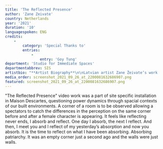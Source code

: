 ```yaml
---
title: 'The Reflected Presence'
author: 'Zane Zeivate'
country: Netherlands
year: '2021'
duration: '10'
languagespoken: ENG
credits:
    -
        category: 'Special Thanks to'
        entries:
            -
                entry: 'Goy Tung'
department: 'Studio for Immediate Spaces'
departmentabbrev: SIS
artistbio: "**Artist Biography**\n\nLatvian artist Zane Žeivate’s work is deeply ingrained in her lived experience, exploring the boundaries between human made environment and feelings that in places such as cities are considered as vulnerabilities. Blending performances with autobiographical methods and giving a voice through her personal narrative while laying it as a basis for an objective understanding of the concerned issues, she reveals the intimacy of fears and hopes experienced in the man made environment, rethinking the impact of the feelings to change our perception toward the patriarchal society."
media_order: screenshot_2021_09_26_at_2200081632686907.png
featured: screenshot_2021_09_26_at_2200081632686907.png
---
```


"The Reflected Presence" video work was a part of site specific installation in Maison Descartes, questioning power dynamics through spacial contexts of our built environments. A corner of a room is to be observed allowing a spectators to catch the differences in the perception on the same corner before and after a female character is appearing. It feels like reflecting never ends, I absorb and reflect. One day I absorb, the next I reflect. And then, I meet you and I reflect of my yesterday’s absorption and now you absorb. It is the time to reflect on what I have been absorbing. Absorbing patriarchy. It was an empty corner just a second ago and the walls were just walls.